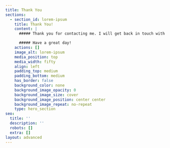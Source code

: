 ```yaml
---
title: Thank You
sections:
  - section_id: lorem-ipsum
    title: Thank You!
    content: |
      ##### Thank you for contacting me. I will get back in touch with you soon.

      ##### Have a great day!
    actions: []
    image_alt: lorem-ipsum
    media_position: top
    media_width: fifty
    align: left
    padding_top: medium
    padding_bottom: medium
    has_border: false
    background_color: none
    background_image_opacity: 0
    background_image_size: cover
    background_image_position: center center
    background_image_repeat: no-repeat
    type: hero_section
seo:
  title: ''
  description: ''
  robots: []
  extra: []
layout: advanced
---
```

